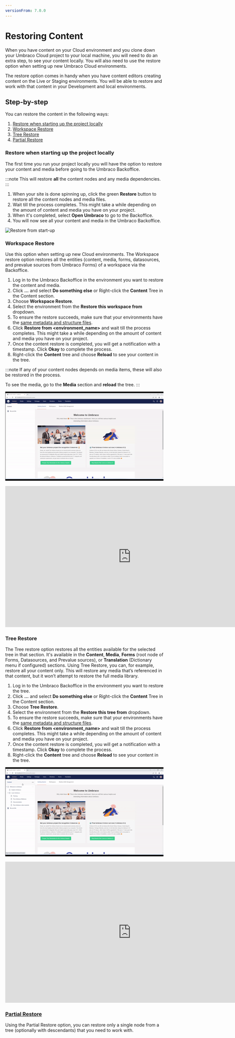 ```yaml
---
versionFrom: 7.0.0
---
```


# Restoring Content

When you have content on your Cloud environment and you clone down your Umbraco Cloud project to your local machine, you will need to do an extra step, to see your content locally. You will also need to use the restore option when setting up new Umbraco Cloud environments.

The restore option comes in handy when you have content editors creating content on the Live or Staging environments. You will be able to restore and work with that content in your Development and local environments.

## Step-by-step

You can restore the content in the following ways:

1. [Restore when starting up the project locally](#restore-when-starting-up-the-project-locally)
2. [Workspace Restore](#workspace-restore)
3. [Tree Restore](#tree-restore)
4. [Partial Restore](Partial-Restore)

### Restore when starting up the project locally

The first time you run your project locally you will have the option to restore your content and media before going to the Umbraco Backoffice.

:::note
This will restore **all** the content nodes and any media dependencies.
:::

1. When your site is done spinning up, click the green **Restore** button to restore all the content nodes and media files.
2. Wait till the process completes. This might take a while depending on the amount of content and media you have on your project.
3. When it's completed, select **Open Umbraco** to go to the Backoffice.
4. You will now see all your content and media in the Umbraco Backoffice.

![Restore from start-up](images/Normal-Restore.gif)

### Workspace Restore

Use this option when setting up new Cloud environments. The Workspace restore option restores all the entities (content, media, forms, datasources, and prevalue sources from Umbraco Forms) of a workspace via the Backoffice.

1. Log in to the Umbraco Backoffice in the environment you want to restore the content and media.
2. Click **...** and select **Do something else** or Right-click the **Content** Tree in the Content section.
3. Choose **Workspace Restore**.
4. Select the environment from the **Restore this workspace from** dropdown.
5. To ensure the restore succeeds, make sure that your environments have the [same metadata and structure files](../Cloud-to-Cloud).
6. Click **Restore from <environment_name>** and wait till the process completes. This might take a while depending on the amount of content and media you have on your project.
7. Once the content restore is completed, you will get a notification with a timestamp. Click **Okay** to complete the process.
8. Right-click the **Content** tree and choose **Reload** to see your content in the tree.

:::note
If any of your content nodes depends on media items, these will also be restored in the process.

To see the media, go to the **Media** section and **reload** the tree.
:::

![Workspace Restore](images/Workspace_Restore.gif)

<iframe width="800" height="450" title="Restoring Content: Workspace Restore" src="https://www.youtube.com/embed/0jIhKZOSeLc?rel=0" frameborder="0" allow="autoplay; encrypted-media" allowfullscreen></iframe>

### Tree Restore

The Tree restore option restores all the entities available for the selected tree in that section. It's available in the **Content**, **Media**, **Forms** (root node of Forms, Datasources, and Prevalue sources), or **Translation** (Dictionary menu if configured) sections. Using Tree Restore, you can, for example, restore all your content only. This will restore any media that’s referenced in that content, but it won’t attempt to restore the full media library.

1. Log in to the Umbraco Backoffice in the environment you want to restore the tree.
2. Click **...** and select **Do something else** or Right-click the **Content** Tree in the Content section.
3. Choose **Tree Restore**.
4. Select the environment from the **Restore this tree from** dropdown.
5. To ensure the restore succeeds, make sure that your environments have the [same metadata and structure files](../Cloud-to-Cloud).
6. Click **Restore from <environment_name>** and wait till the process completes. This might take a while depending on the amount of content and media you have on your project.
7. Once the content restore is completed, you will get a notification with a timestamp. Click **Okay** to complete the process.
8. Right-click the **Content** tree and choose **Reload** to see your content in the tree.

![Tree Restore](images/Tree-Restore.gif)

<iframe width="800" height="450" title="Restoring Content: Tree Restore" src="https://www.youtube.com/embed/X7m3FzhRHp0?rel=0" frameborder="0" allow="autoplay; encrypted-media" allowfullscreen></iframe>

### [Partial Restore](Partial-Restore)

Using the Partial Restore option, you can restore only a single node from a tree (optionally with descendants) that you need to work with.
